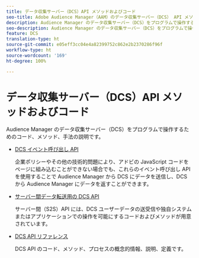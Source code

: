 ```yaml
---
title: データ収集サーバー（DCS）API メソッドおよびコード
seo-title: Adobe Audience Manager（AAM）のデータ収集サーバー（DCS） API メソッドとコード
description: Audience Manager のデータ収集サーバー（DCS）をプログラムで操作するためのコード、メソッド、手法の説明です。
seo-description: Audience Manager のデータ収集サーバー（DCS）をプログラムで操作するためのコード、メソッド、手法の説明です。
feature: DCS
translation-type: ht
source-git-commit: e05eff3cc04e4a82399752c862e2b2370286f96f
workflow-type: ht
source-wordcount: '169'
ht-degree: 100%

---
```



# データ収集サーバー（DCS）API メソッドおよびコード

Audience Manager のデータ収集サーバー（DCS）をプログラムで操作するためのコード、メソッド、手法の説明です。

* [DCS イベント呼び出し API](/help/using/api/dcs-intro/dcs-event-calls/dcs-event-calls.md)

   企業ポリシーやその他の技術的問題により、アドビの JavaScript コードをページに組み込むことができない場合でも、これらのイベント呼び出し API を使用することで Audience Manager から DCS にデータを送信し、DCS から Audience Manager にデータを返すことができます。

* [サーバー間データ転送用の DCS API](/help/using/api/dcs-intro/dcs-s2s/dcs-s2s.md)

   サーバー間（S2S）API には、DCS ユーザーデータの送受信や独自システムまたはアプリケーションでの操作を可能にするコードおよびメソッドが用意されています。

* [DCS API リファレンス](/help/using/api/dcs-intro/dcs-api-reference/dcs-api-methods.md)

   DCS API のコード、メソッド、プロセスの概念的情報、説明、定義です。